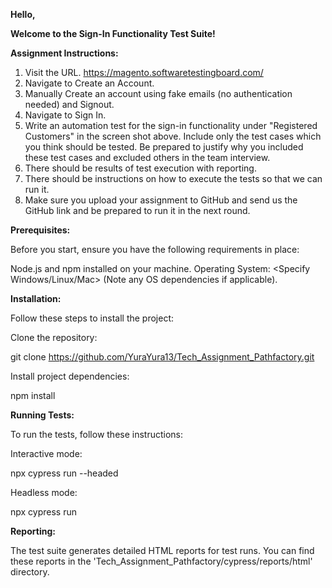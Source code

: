 
**Hello,**

**Welcome to the Sign-In Functionality Test Suite!**

**Assignment Instructions:**

1. Visit the URL. https://magento.softwaretestingboard.com/
2. Navigate to Create an Account.
3. Manually Create an account using fake emails (no authentication needed) and Signout.
4. Navigate to Sign In.
5. Write an automation test for the sign-in functionality under "Registered Customers" in the screen shot above. Include only the test cases which you think should be tested. Be prepared to justify why you included these test cases and excluded others in the team interview.
6. There should be results of test execution with reporting.
7. There should be instructions on how to execute the tests so that we can run it.
8. Make sure you upload your assignment to GitHub and send us the GitHub link and be prepared to run it in the next round.

**Prerequisites:**

Before you start, ensure you have the following requirements in place:

Node.js and npm installed on your machine.
Operating System: <Specify Windows/Linux/Mac> (Note any OS dependencies if applicable).

**Installation:**

Follow these steps to install the project:

Clone the repository:

 git clone https://github.com/YuraYura13/Tech_Assignment_Pathfactory.git

Install project dependencies:

npm install

**Running Tests:**

To run the tests, follow these instructions:

Interactive mode:

npx cypress run --headed

Headless mode:

npx cypress run

**Reporting:**

The test suite generates detailed HTML reports for test runs. You can find these reports in the 'Tech_Assignment_Pathfactory/cypress/reports/html' directory.
